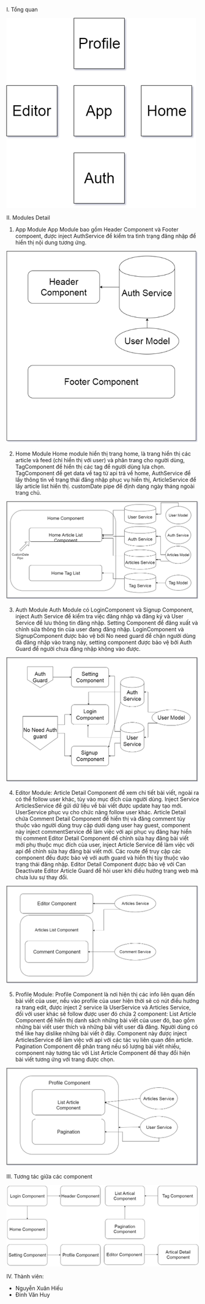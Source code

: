 I. Tổng quan

![alt text](https://github.com/xhieu94/Image/blob/master/Modules.png)

II. Modules Detail

1. App Module
App Module bao gồm Header Component và Footer compoent, được inject AuthService để kiểm tra tình trạng đăng nhập để hiển thị nội dung tương ứng.

![alt text](https://github.com/xhieu94/Image/blob/master/AppModule.png)

2. Home Module
Home module hiển thị trang home, là trang hiển thị các article và feed (chỉ hiển thị với user) và phân trang cho người dùng, TagComponent để hiển thị các tag để người dùng lựa chọn. TagComponent để get data về tag từ api trả về home, AuthService để lấy thông tin về trạng thái đăng nhập phục vụ hiển thị, ArticleService để lấy article list hiển thị. customDate pipe để định dạng ngày tháng ngoài trang chủ.

![alt text](https://github.com/xhieu94/Image/blob/master/HomeModule.png)

3. Auth Module
Auth Module có LoginComponent và Signup Component, inject Auth Service để kiểm tra việc đăng nhập và đăng ký và User Service để lưu thông tin đăng nhập. Setting Component để đăng xuất và chỉnh sửa thông tin của user đang đăng nhập. LoginComponent và SignupComponent được bảo vệ bởi No need guard để chặn người dùng đã đăng nhập vào trang này, setting component được bảo vệ bởi Auth Guard để người chưa đăng nhập không vào được.

![alt text](https://github.com/xhieu94/Image/blob/master/AuthModule.png)

4. Editor Module:
Article Detail Component để xem chi tiết bài viết, ngoài ra có thể follow user khác, tùy vào mục đích của người dùng. Inject Service ArticlesService để gửi dữ liệu về bài viết được update hay tạo mới. UserService phục vụ cho chức năng follow user khác. Article Detail chứa Comment Detail Component để hiển thị và đăng comment tùy thuộc vào người dùng truy cập dưới dạng user hay guest, component này inject commentService để làm việc với api phục vụ đăng hay hiển thị comment
Editor Detail Component để chỉnh sửa hay đăng bài viết mới phụ thuộc mục đích của user, inject Article Service để làm việc với api để chỉnh sửa hay đăng bài viết mới.
Các route để truy cập các component đều được bảo vệ với auth guard và hiển thị tùy thuộc vào trạng thái đăng nhập. Editor Detail Component được bảo vệ với Can Deactivate Editor Article Guard để hỏi user khi điều hướng trang web mà chưa lưu sự thay đổi.

![alt text](https://github.com/xhieu94/Image/blob/master/EditorModule.png)

5. Profile Module:
Profile Component là nơi hiện thị các info liên quan đến bài viết của user, nếu vào profile của user hiện thời sẽ có nút điều hướng ra trang edit, được inject 2 service là UserService và Articles Service, đối với user khác sẽ follow được user đó chứa 2 component:
List Article Component để hiển thị danh sách những bài viết của user đó, bao gồm những bài viết user thích và những bài viết user đã đăng. Người dùng có thể like hay dislike những bài viết ở đây. Component này được inject ArticlesService để làm việc với api với các tác vụ liên quan đến article.
Pagination Component để phân trang nếu số lượng bài viết nhiều, component này tương tác với List Article Component để thay đổi hiện bài viết tương ứng với trang được chọn.

![alt text](https://github.com/xhieu94/Image/blob/master/ProfileModule.png)

III. Tương tác giữa các component

![alt text](https://github.com/xhieu94/Image/blob/master/connection.PNG)

IV. Thành viên:
- Nguyễn Xuân Hiếu
- Đinh Văn Huy
 
